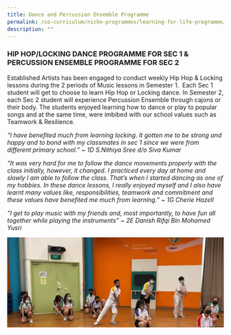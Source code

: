 ```yaml
---
title: Dance and Percussion Ensemble Programme
permalink: /co-curriculum/niche-programmes/learning-for-life-programme/dance-and-percussion-ensemble-programme/
description: ""
---
```


### HIP HOP/LOCKING DANCE PROGRAMME FOR SEC 1 & PERCUSSION ENSEMBLE PROGRAMME FOR SEC 2

Established Artists has been engaged to conduct weekly Hip Hop & Locking lessons during the 2 periods of Music lessons in Semester 1.  Each Sec 1 student will get to choose to learn Hip Hop or Locking dance. In Semester 2, each Sec 2 student will experience Percussion Ensemble through cajons or their body. The students enjoyed learning how to dance or play to popular songs and at the same time, were imbibed with our school values such as Teamwork & Resilience. 

_“I have benefited much from learning locking. It gotten me to be strong and happy and to bond with my classmates in sec 1 since we were from different primary school.” ~ 1D S.Nithiya Sree d/o Siva Kumar_

_“It was very hard for me to follow the dance movements properly with the class initially, however, it changed. I practiced every day at home and slowly I am able to follow the class. That’s when I started dancing as one of my hobbies. In these dance lessons, I really enjoyed myself and I also have learnt many values like, responsibilities, teamwork and commitment and these values have benefited me much from learning.” ~ 1G Cherie Hazell_

_“I get to play music with my friends and, most importantly, to have fun all together while playing the instruments” ~ 2E Danish Rifqi Bin Mohamed Yusri_

![](/images/dance.png)